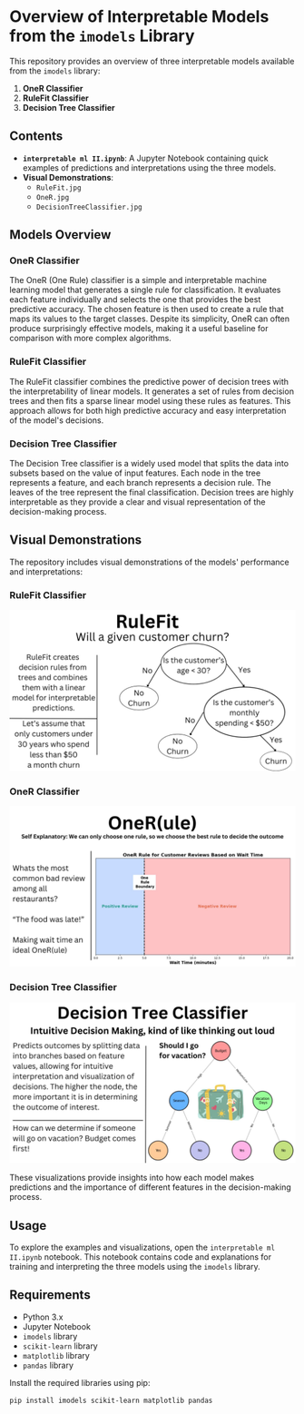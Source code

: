 # Overview of Interpretable Models from the `imodels` Library

This repository provides an overview of three interpretable models available from the `imodels` library:

1. **OneR Classifier**
2. **RuleFit Classifier**
3. **Decision Tree Classifier**

## Contents

- **`interpretable ml II.ipynb`**: A Jupyter Notebook containing quick examples of predictions and interpretations using the three models.
- **Visual Demonstrations**: 
  - `RuleFit.jpg`
  - `OneR.jpg`
  - `DecisionTreeClassifier.jpg`

## Models Overview

### OneR Classifier

The OneR (One Rule) classifier is a simple and interpretable machine learning model that generates a single rule for classification. It evaluates each feature individually and selects the one that provides the best predictive accuracy. The chosen feature is then used to create a rule that maps its values to the target classes. Despite its simplicity, OneR can often produce surprisingly effective models, making it a useful baseline for comparison with more complex algorithms.

### RuleFit Classifier

The RuleFit classifier combines the predictive power of decision trees with the interpretability of linear models. It generates a set of rules from decision trees and then fits a sparse linear model using these rules as features. This approach allows for both high predictive accuracy and easy interpretation of the model's decisions.

### Decision Tree Classifier

The Decision Tree classifier is a widely used model that splits the data into subsets based on the value of input features. Each node in the tree represents a feature, and each branch represents a decision rule. The leaves of the tree represent the final classification. Decision trees are highly interpretable as they provide a clear and visual representation of the decision-making process.

## Visual Demonstrations

The repository includes visual demonstrations of the models' performance and interpretations:

### RuleFit Classifier
![RuleFit](RuleFit.jpg)

### OneR Classifier
![OneR](OneR.jpg)

### Decision Tree Classifier
![DecisionTreeClassifier](DecisionTreeClassifier.jpg)

These visualizations provide insights into how each model makes predictions and the importance of different features in the decision-making process.

## Usage

To explore the examples and visualizations, open the `interpretable ml II.ipynb` notebook. This notebook contains code and explanations for training and interpreting the three models using the `imodels` library.

## Requirements

- Python 3.x
- Jupyter Notebook
- `imodels` library
- `scikit-learn` library
- `matplotlib` library
- `pandas` library

Install the required libraries using pip:

```bash
pip install imodels scikit-learn matplotlib pandas
```
